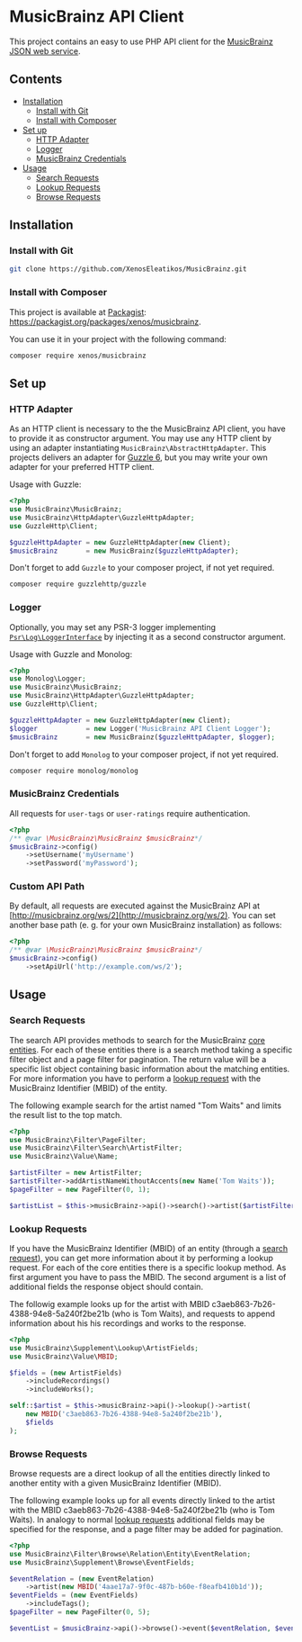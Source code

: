 # MusicBrainz API Client
This project contains an easy to use PHP API client for the [MusicBrainz JSON web service](https://musicbrainz.org/doc/Development/JSON_Web_Service).

## Contents
- [Installation](#installation)
    - [Install with Git](#install-with-git)
    - [Install with Composer](#install-with-composer)
- [Set up](#set-up)
    - [HTTP Adapter](#http-adapter)
    - [Logger](#logger)
    - [MusicBrainz Credentials](#musicbrainz-credentials)
- [Usage](#usage)
    - [Search Requests](#search-requests)
    - [Lookup Requests](#lookup-requests)
    - [Browse Requests](#browse-requests)

## Installation
### Install with Git
```bash
git clone https://github.com/XenosEleatikos/MusicBrainz.git
```

### Install with Composer
This project is available at [Packagist](https://packagist.org): https://packagist.org/packages/xenos/musicbrainz.

You can use it in your project with the following command:
```bash
composer require xenos/musicbrainz
```

## Set up

### HTTP Adapter
As an HTTP client is necessary to the the MusicBrainz API client, you have to provide it as constructor argument. You
may use any HTTP client by using an adapter instantiating ```MusicBrainz\AbstractHttpAdapter```. This projects delivers
an adapter for [Guzzle 6](http://docs.guzzlephp.org/en/stable/), but you may write your own adapter for your preferred
HTTP client.

Usage with Guzzle:

```php
<?php
use MusicBrainz\MusicBrainz;
use MusicBrainz\HttpAdapter\GuzzleHttpAdapter;
use GuzzleHttp\Client;

$guzzleHttpAdapter = new GuzzleHttpAdapter(new Client);
$musicBrainz       = new MusicBrainz($guzzleHttpAdapter);
```

Don't forget to add ``Guzzle`` to your composer project, if not yet required.
```bash
composer require guzzlehttp/guzzle
```

### Logger
Optionally, you may set any PSR-3 logger implementing [```Psr\Log\LoggerInterface```](http://www.php-fig.org/psr/psr-3/)
by injecting it as a second constructor argument.

Usage with Guzzle and Monolog:

```php
<?php
use Monolog\Logger;
use MusicBrainz\MusicBrainz;
use MusicBrainz\HttpAdapter\GuzzleHttpAdapter;
use GuzzleHttp\Client;

$guzzleHttpAdapter = new GuzzleHttpAdapter(new Client);
$logger            = new Logger('MusicBrainz API Client Logger');
$musicBrainz       = new MusicBrainz($guzzleHttpAdapter, $logger);
```

Don't forget to add ``Monolog`` to your composer project, if not yet required.
```bash
composer require monolog/monolog
```

### MusicBrainz Credentials
All requests for ``user-tags`` or ``user-ratings`` require authentication.

```php
<?php
/** @var \MusicBrainz\MusicBrainz $musicBrainz*/
$musicBrainz->config()
    ->setUsername('myUsername')
    ->setPassword('myPassword');
```

### Custom API Path
By default, all requests are executed against the MusicBrainz API at
[http://musicbrainz.org/ws/2](http://musicbrainz.org/ws/2). You can set another base path (e. g. for your own MusicBrainz
installation) as follows:

```php
<?php
/** @var \MusicBrainz\MusicBrainz $musicBrainz*/
$musicBrainz->config()
    ->setApiUrl('http://example.com/ws/2');
```

## Usage

### Search Requests
The search API provides methods to search for the MusicBrainz
[core entities](https://musicbrainz.org/doc/MusicBrainz_Entity). For each of these entities there is a search
method taking a specific filter object and a page filter for pagination. The return value will be a specific
list object containing basic information about the matching entities. For more information you have to perform
a [lookup request](#lookup-requests) with the MusicBrainz Identifier (MBID) of the entity.

The following example search for the artist named "Tom Waits" and limits the result list to the top match.

```php
<?php
use MusicBrainz\Filter\PageFilter;
use MusicBrainz\Filter\Search\ArtistFilter;
use MusicBrainz\Value\Name;

$artistFilter = new ArtistFilter;
$artistFilter->addArtistNameWithoutAccents(new Name('Tom Waits'));
$pageFilter = new PageFilter(0, 1);

$artistList = $this->musicBrainz->api()->search()->artist($artistFilter, $pageFilter);
```

### Lookup Requests
If you have the MusicBrainz Identifier (MBID) of an entity (through a [search request](#search-requests)), you
can get more information about it by performing a lookup request. For each of the core entities there is a
specific lookup method. As first argument you have to pass the MBID. The second argument is a list of additional fields
the response object should contain.

The followig example looks up for the artist with MBID c3aeb863-7b26-4388-94e8-5a240f2be21b (who is Tom Waits), and
requests to append information about his his recordings and works to the response.

```php
<?php
use MusicBrainz\Supplement\Lookup\ArtistFields;
use MusicBrainz\Value\MBID;

$fields = (new ArtistFields)
    ->includeRecordings()
    ->includeWorks();

self::$artist = $this->musicBrainz->api()->lookup()->artist(
    new MBID('c3aeb863-7b26-4388-94e8-5a240f2be21b'),
    $fields
);
```

### Browse Requests
Browse requests are a direct lookup of all the entities directly linked to another entity with a given MusicBrainz
Identifier (MBID).

The following example looks up for all events directly linked to the artist with the MBID
c3aeb863-7b26-4388-94e8-5a240f2be21b (who is Tom Waits). In analogy to normal [lookup requests](#lookup-requests)
additional fields may be specified for the response, and a page filter may be added for pagination.

```php
<?php
use MusicBrainz\Filter\Browse\Relation\Entity\EventRelation;
use MusicBrainz\Supplement\Browse\EventFields;

$eventRelation = (new EventRelation)
    ->artist(new MBID('4aae17a7-9f0c-487b-b60e-f8eafb410b1d'));
$eventFields = (new EventFields)
    ->includeTags();
$pageFilter = new PageFilter(0, 5);

$eventList = $musicBrainz->api()->browse()->event($eventRelation, $eventFields, $pageFilter);
```

